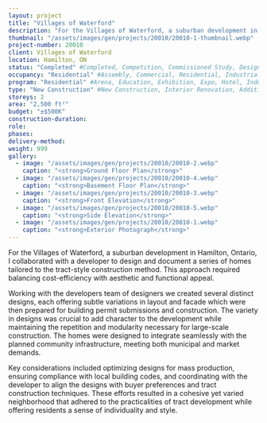 ```yaml
---
layout: project
title: "Villages of Waterford"
description: "For the Villages of Waterford, a suburban development in Hamilton, Ontario, I collaborated with a developer to design and document a series of homes tailored to the tract-style construction method. This approach required balancing cost-efficiency with aesthetic and functional appeal."
thumbnail: "/assets/images/gen/projects/20010/20010-1-thumbnail.webp"
project-number: 20010
client: Villages of Waterford
location: Hamilton, ON
status: "Completed" #Completed, Competition, Commissioned Study, Design Development, Construction, Demolished, Study
occupancy: "Residential" #Assembly, Commercial, Residential, Industrial, Institutional  
program: "Residential" #Arena, Education, Exhibition, Expo, Hotel, Industrial, Industry, Infrastructure, Landscape, Leisure, Library, Masterplan, Mixed Use, Museum/Gallery, Office, Parking, Pavillion, Publicspace, Religion, Research, Residential, Restaurant/Bar, Retail, Scenography, Services, Theatre
type: "New Construction" #New Construction, Interior Renovation, Addition, Adaptive Reuse
storeys: 2
area: "2,500 ft²"
budget: "±$500K"
construction-duration: 
role: 
phases: 
delivery-method: 
weight: 999
gallery:
  - image: "/assets/images/gen/projects/20010/20010-2.webp"
    caption: "<strong>Ground Floor Plan</strong>"
  - image: "/assets/images/gen/projects/20010/20010-4.webp"
    caption: "<strong>Basement Floor Plan</strong>"
  - image: "/assets/images/gen/projects/20010/20010-3.webp"
    caption: "<strong>Front Elevation</strong>"
  - image: "/assets/images/gen/projects/20010/20010-5.webp"
    caption: "<strong>Side Elevation</strong>"
  - image: "/assets/images/gen/projects/20010/20010-1.webp"
    caption: "<strong>Exterior Photograph</strong>"
---
```

For the Villages of Waterford, a suburban development in Hamilton, Ontario, I collaborated with a developer to design and document a series of homes tailored to the tract-style construction method. This approach required balancing cost-efficiency with aesthetic and functional appeal.

Working with the developers team of designers we created several distinct designs, each offering subtle variations in layout and facade which were then prepared for building permit submissions and construction. The variety in designs was crucial to add character to the development while maintaining the repetition and modularity necessary for large-scale construction. The homes were designed to integrate seamlessly with the planned community infrastructure, meeting both municipal and market demands.

Key considerations included optimizing designs for mass production, ensuring compliance with local building codes, and coordinating with the developer to align the designs with buyer preferences and tract construction techniques. These efforts resulted in a cohesive yet varied neighborhood that adhered to the practicalities of tract development while offering residents a sense of individuality and style.